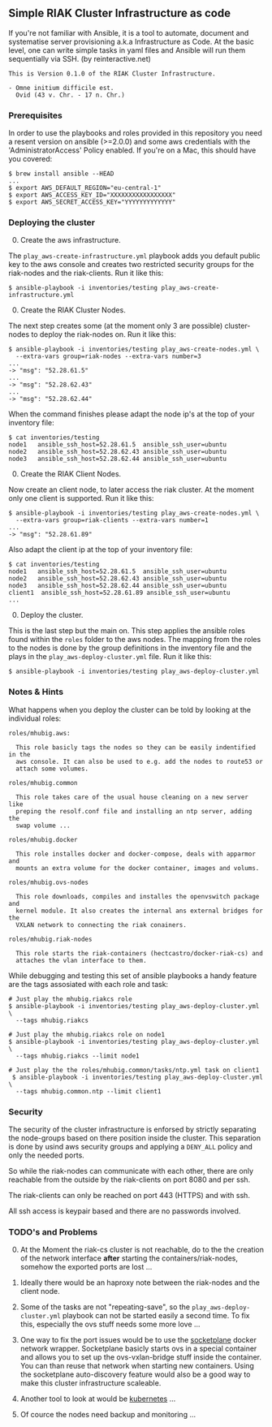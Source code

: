 ## Simple RIAK Cluster Infrastructure as code

If you're not familiar with Ansible, it is a tool to automate, document and systematise server
provisioning a.k.a Infrastructure as Code. At the basic level, one can write simple tasks in yaml
files and Ansible will run them sequentially via SSH. (by reinteractive.net)

    This is Version 0.1.0 of the RIAK Cluster Infrastructure.

    - Omne initium difficile est.
      Ovid (43 v. Chr. - 17 n. Chr.)

### Prerequisites

  In order to use the playbooks and roles provided in this repository you need a resent version
  on ansible (>=2.0.0) and some aws credentials with the 'AdministratorAccess' Policy enabled.
  If you're on a Mac, this should have you covered:

    $ brew install ansible --HEAD
    ...
    $ export AWS_DEFAULT_REGION="eu-central-1"
    $ export AWS_ACCESS_KEY_ID="XXXXXXXXXXXXXXXXX"
    $ export AWS_SECRET_ACCESS_KEY="YYYYYYYYYYYYY"

### Deploying the cluster

00. Create the aws infrastructure.

  The `play_aws-create-infrastructure.yml` playbook adds you default public key
  to the aws console and creates two restricted security groups for the
  riak-nodes and the riak-clients. Run it like this:

    $ ansible-playbook -i inventories/testing play_aws-create-infrastructure.yml

00. Create the RIAK Cluster Nodes.

  The next step creates some (at the moment only 3 are possible) cluster-nodes
  to deploy the riak-nodes on. Run it like this:

    $ ansible-playbook -i inventories/testing play_aws-create-nodes.yml \
      --extra-vars group=riak-nodes --extra-vars number=3
    ...
    -> "msg": "52.28.61.5"
    ...
    -> "msg": "52.28.62.43"
    ...
    -> "msg": "52.28.62.44"

  When the command finishes please adapt the node ip's at the top of your
  inventory file:

    $ cat inventories/testing
    node1   ansible_ssh_host=52.28.61.5  ansible_ssh_user=ubuntu
    node2   ansible_ssh_host=52.28.62.43 ansible_ssh_user=ubuntu
    node3   ansible_ssh_host=52.28.62.44 ansible_ssh_user=ubuntu

00. Create the RIAK Client Nodes.

  Now create an client node, to later access the riak cluster. At the moment
  only one client is supported. Run it like this:

    $ ansible-playbook -i inventories/testing play_aws-create-nodes.yml \
      --extra-vars group=riak-clients --extra-vars number=1
    ...
    -> "msg": "52.28.61.89"

  Also adapt the client ip at the top of your inventory file:

    $ cat inventories/testing
    node1   ansible_ssh_host=52.28.61.5  ansible_ssh_user=ubuntu
    node2   ansible_ssh_host=52.28.62.43 ansible_ssh_user=ubuntu
    node3   ansible_ssh_host=52.28.62.44 ansible_ssh_user=ubuntu
    client1  ansible_ssh_host=52.28.61.89 ansible_ssh_user=ubuntu
    ...

00. Deploy the cluster.

  This is the last step but the main on. This step applies the ansible roles
  found within the `roles` folder to the aws nodes. The mapping from the roles
  to the nodes is done by the group definitions in the inventory file and the
  plays in the `play_aws-deploy-cluster.yml` file. Run it like this:

    $ ansible-playbook -i inventories/testing play_aws-deploy-cluster.yml

### Notes & Hints

  What happens when you deploy the cluster can be told by looking at the individual roles:

    roles/mhubig.aws:

      This role basicly tags the nodes so they can be easily indentified in the
      aws console. It can also be used to e.g. add the nodes to route53 or
      attach some volumes.

    roles/mhubig.common

      This role takes care of the usual house cleaning on a new server like
      preping the resolf.conf file and installing an ntp server, adding the
      swap volume ...

    roles/mhubig.docker

      This role installes docker and docker-compose, deals with apparmor and
      mounts an extra volume for the docker container, images and volums.

    roles/mhubig.ovs-nodes

      This role downloads, compiles and installes the openvswitch package and
      kernel module. It also creates the internal ans external bridges for the
      VXLAN network to connecting the riak conainers.

    roles/mhubig.riak-nodes

      This role starts the riak-containers (hectcastro/docker-riak-cs) and
      attaches the vlan interface to them.

  While debugging and testing this set of ansible playbooks a handy feature are
  the tags assosiated with each role and task:

    # Just play the mhubig.riakcs role
    $ ansible-playbook -i inventories/testing play_aws-deploy-cluster.yml \
      --tags mhubig.riakcs

    # Just play the mhubig.riakcs role on node1
    $ ansible-playbook -i inventories/testing play_aws-deploy-cluster.yml \
      --tags mhubig.riakcs --limit node1

    # Just play the the roles/mhubig.common/tasks/ntp.yml task on client1
     $ ansible-playbook -i inventories/testing play_aws-deploy-cluster.yml \
      --tags mhubig.common.ntp --limit client1

### Security

  The security of the cluster infrastructure is enforsed by strictly separating the node-groups
  based on there position inside the cluster. This separation is done by usind aws security groups
  and applying a `DENY_ALL` policy and only the needed ports.

  So while the riak-nodes can communicate with each other, there are only reachable from the
  outside by the riak-clients on port 8080 and per ssh.

  The riak-clients can only be reached on port 443 (HTTPS) and with ssh.

  All ssh access is keypair based and there are no passwords involved.

### TODO's and Problems

00. At the Moment the riak-cs cluster is not reachable, do to the the creation
    of the network interface **after** starting the containers/riak-nodes, somehow
    the exported ports are lost ...

00. Ideally there would be an haproxy note between the riak-nodes and the client node.

00. Some of the tasks are not "repeating-save", so the `play_aws-deploy-cluster.yml`
    playbook can not be started easily a second time. To fix this, especially the
    ovs stuff needs some more love ...

00. One way to fix the port issues would be to use the [socketplane][1] docker
    network wrapper. Socketplane basicly starts ovs in a special container and
    allows you to set up the ovs-vxlan-bridge stuff inside the container. You
    can than reuse that network when starting new containers. Using the socketplane
    auto-discovery feature would also be a good way to make this cluster
    infrastructure scaleable.

00. Another tool to look at would be [kubernetes][2] ...

00. Of cource the nodes need backup and monitoring ...

[1]: https://github.com/socketplane/socketplane
[2]: http://kubernetes.io
